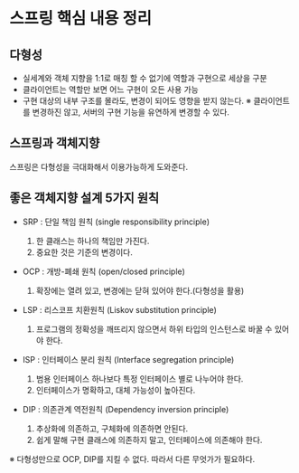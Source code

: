 # 스프링 핵심 내용 정리

## 다형성

- 실세계와 객체 지향을 1:1로 매칭 할 수 없기에 역할과 구현으로 세상을 구분
- 클라이언트는 역할만 보면 어느 구현이 오든 사용 가능
- 구현 대상의 내부 구조를 몰라도, 변경이 되어도 영향을 받지 않는다.
※ 클라이언트를 변경하진 않고, 서버의 구현 기능을 유연하게 변경할 수 있다.

## 스프링과 객체지향
스프링은 다형성을 극대화해서 이용가능하게 도와준다.

## 좋은 객체지향 설계 5가지 원칙
- SRP : 단일 책임 원칙 (single responsibility principle)
  1. 한 클래스는 하나의 책임만 가진다.
  2. 중요한 것은 기준의 변경이다.
  
- OCP : 개방-폐쇄 원칙 (open/closed principle)
  1. 확장에는 열려 있고, 변경에는 닫혀 있어야 한다.(다형성을 활용)
  
- LSP : 리스코프 치환원칙 (Liskov substitution principle)
  1. 프로그램의 정확성을 깨뜨리지 않으면서 하위 타입의 인스턴스로 바꿀 수 있어야 한다.

- ISP : 인터페이스 분리 원칙 (Interface segregation principle)
  1. 범용 인터페이스 하나보다 특정 인터페이스 별로 나누어야 한다.
  2. 인터페이스가 명확하고, 대체 가능성이 높아진다.

- DIP : 의존관계 역전원칙 (Dependency inversion principle)
  1. 추상화에 의존하고, 구체화에 의존하면 안된다.
  2. 쉽게 말해 구현 클래스에 의존하지 말고, 인터페이스에 의존해야 한다.

※ 다형성만으로 OCP, DIP를 지킬 수 없다. 따라서 다른 무엇가가 필요하다.

